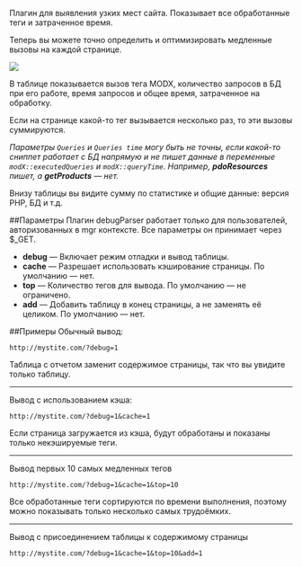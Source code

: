 Плагин для выявления узких мест сайта. Показывает все обработанные теги и затраченное время.

Теперь вы можете точно определить и оптимизировать медленные вызовы на каждой странице.

[![](http://st.bezumkin.ru/files/1/a/c/1acbdf642c641a641ad6a646576fe4b3s.jpg)](http://st.bezumkin.ru/files/1/a/c/1acbdf642c641a641ad6a646576fe4b3.png)

В таблице показывается вызов тега MODX, количество запросов в БД при его работе, время запросов и общее время, затраченное на обработку.

Если на странице какой-то тег вызывается несколько раз, то эти вызовы суммируются.

*Параметры `Queries` и `Queries time` могу быть не точны, если какой-то сниппет работает с БД напрямую и не пишет данные в переменные `modX::executedQueries` и `modX::queryTime`. Например, **pdoResources** пишет, а **getProducts** — нет.*

Внизу таблицы вы видите сумму по статистике и общие данные: версия PHP, БД и т.д.

##Параметры
Плагин debugParser работает только для пользователей, авторизованных в mgr контексте.
Все параметры он принимает через $_GET.
* **debug** — Включает режим отладки и вывод таблицы.
* **cache** — Разрешает использовать кэширование страницы. По умолчанию — нет.
* **top** — Количество тегов для вывода. По умолчанию — не ограничено.
* **add** — Добавить таблицу в конец страницы, а не заменять её целиком. По умолчанию — нет.

##Примеры
Обычный вывод:

```
http://mystite.com/?debug=1
```

Таблица с отчетом заменит содержимое страницы, так что вы увидите только таблицу.

***

Вывод с использованием кэша:

```
http://mystite.com/?debug=1&cache=1
```

Если страница загружается из кэша, будут обработаны и показаны только некэшируемые теги.

***

Вывод первых 10 самых медленных тегов

```
http://mystite.com/?debug=1&cache=1&top=10
```

Все обработанные теги сортируются по времени выполнения, поэтому можно показывать только несколько самых трудоёмких.

***

Вывод с присоединением таблицы к содержимому страницы

```
http://mystite.com/?debug=1&cache=1&top=10&add=1
```
